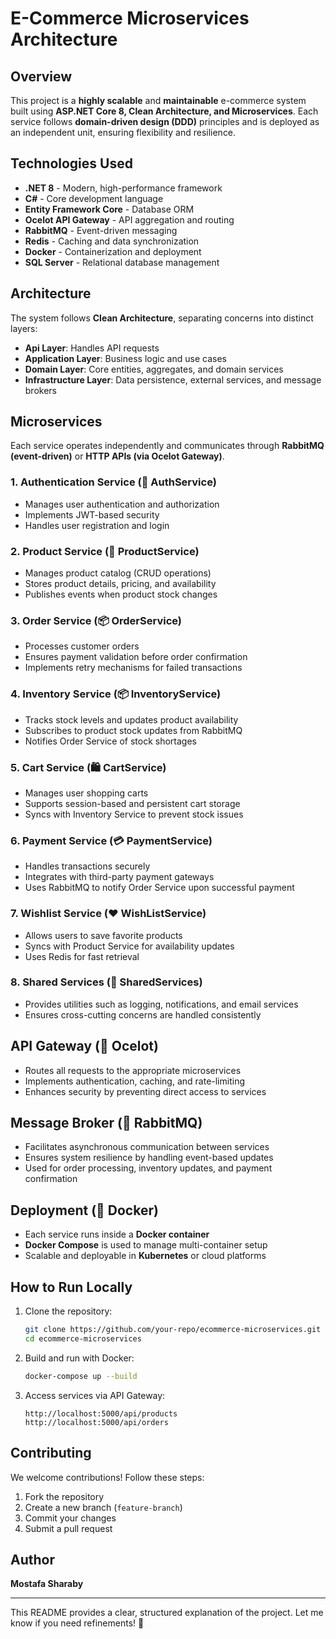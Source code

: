 # **E-Commerce Microservices Architecture**

## **Overview**
This project is a **highly scalable** and **maintainable** e-commerce system built using **ASP.NET Core 8, Clean Architecture, and Microservices**. Each service follows **domain-driven design (DDD)** principles and is deployed as an independent unit, ensuring flexibility and resilience.

## **Technologies Used**
- **.NET 8** - Modern, high-performance framework
- **C#** - Core development language
- **Entity Framework Core** - Database ORM
- **Ocelot API Gateway** - API aggregation and routing
- **RabbitMQ** - Event-driven messaging
- **Redis** - Caching and data synchronization
- **Docker** - Containerization and deployment
- **SQL Server** - Relational database management

## **Architecture**
The system follows **Clean Architecture**, separating concerns into distinct layers:
- **Api Layer**: Handles API requests
- **Application Layer**: Business logic and use cases
- **Domain Layer**: Core entities, aggregates, and domain services
- **Infrastructure Layer**: Data persistence, external services, and message brokers

## **Microservices**
Each service operates independently and communicates through **RabbitMQ (event-driven)** or **HTTP APIs (via Ocelot Gateway)**.

### **1. Authentication Service (🔑 AuthService)**
- Manages user authentication and authorization
- Implements JWT-based security
- Handles user registration and login

### **2. Product Service (🛒 ProductService)**
- Manages product catalog (CRUD operations)
- Stores product details, pricing, and availability
- Publishes events when product stock changes

### **3. Order Service (📦 OrderService)**
- Processes customer orders
- Ensures payment validation before order confirmation
- Implements retry mechanisms for failed transactions

### **4. Inventory Service (📦 InventoryService)**
- Tracks stock levels and updates product availability
- Subscribes to product stock updates from RabbitMQ
- Notifies Order Service of stock shortages

### **5. Cart Service (🛍️ CartService)**
- Manages user shopping carts
- Supports session-based and persistent cart storage
- Syncs with Inventory Service to prevent stock issues

### **6. Payment Service (💳 PaymentService)**
- Handles transactions securely
- Integrates with third-party payment gateways
- Uses RabbitMQ to notify Order Service upon successful payment

### **7. Wishlist Service (❤️ WishListService)**
- Allows users to save favorite products
- Syncs with Product Service for availability updates
- Uses Redis for fast retrieval

### **8. Shared Services (🔄 SharedServices)**
- Provides utilities such as logging, notifications, and email services
- Ensures cross-cutting concerns are handled consistently

## **API Gateway (🐆 Ocelot)**
- Routes all requests to the appropriate microservices
- Implements authentication, caching, and rate-limiting
- Enhances security by preventing direct access to services

## **Message Broker (📩 RabbitMQ)**
- Facilitates asynchronous communication between services
- Ensures system resilience by handling event-based updates
- Used for order processing, inventory updates, and payment confirmation

## **Deployment (🐳 Docker)**
- Each service runs inside a **Docker container**
- **Docker Compose** is used to manage multi-container setup
- Scalable and deployable in **Kubernetes** or cloud platforms

## **How to Run Locally**
1. Clone the repository:  
   ```bash
   git clone https://github.com/your-repo/ecommerce-microservices.git
   cd ecommerce-microservices
   ```
2. Build and run with Docker:  
   ```bash
   docker-compose up --build
   ```
3. Access services via API Gateway:  
   ```
   http://localhost:5000/api/products
   http://localhost:5000/api/orders
   ```

## **Contributing**
We welcome contributions! Follow these steps:
1. Fork the repository
2. Create a new branch (`feature-branch`)
3. Commit your changes
4. Submit a pull request

## **Author**
**Mostafa Sharaby**

---
This README provides a clear, structured explanation of the project. Let me know if you need refinements! 🚀

